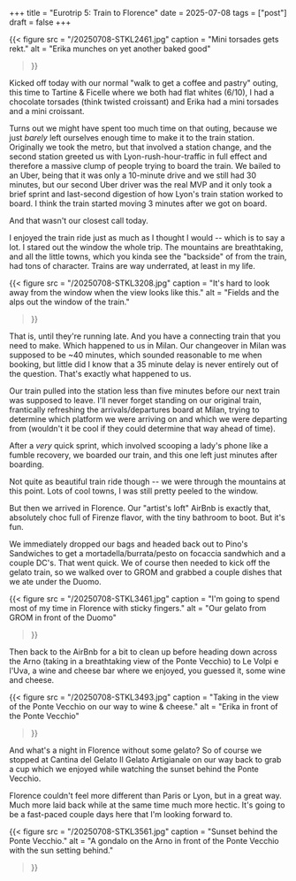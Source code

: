 +++
title = "Eurotrip 5: Train to Florence"
date = 2025-07-08
tags = ["post"]
draft = false
+++

{{< 
    figure src = "/20250708-STKL2461.jpg" 
    caption = "Mini torsades gets rekt." 
    alt = "Erika munches on yet another baked good"
>}}

Kicked off today with our normal "walk to get a coffee and pastry" outing, this time to Tartine & Ficelle where we both had flat whites (6/10), I had a chocolate torsades (think twisted croissant) and Erika had a mini torsades and a mini croissant. 

Turns out we might have spent too much time on that outing, because we just *barely* left ourselves enough time to make it to the train station. Originally we took the metro, but that involved a station change, and the second station greeted us with Lyon-rush-hour-traffic in full effect and therefore a massive clump of people trying to board the train. We bailed to an Uber, being that it was only a 10-minute drive and we still had 30 minutes, but our second Uber driver was the real MVP and it only took a brief sprint and last-second digestion of how Lyon's train station worked to board. I think the train started moving 3 minutes after we got on board. 

And that wasn't our closest call today. 

I enjoyed the train ride just as much as I thought I would -- which is to say a lot. I stared out the window the whole trip. The mountains are breathtaking, and all the little towns, which you kinda see the "backside" of from the train, had tons of character. Trains are way underrated, at least in my life. 

{{< 
    figure src = "/20250708-STKL3208.jpg" 
    caption = "It's hard to look away from the window when the view looks like this." 
    alt = "Fields and the alps out the window of the train."
>}}

That is, until they're running late. And you have a connecting train that you need to make. Which happened to us in Milan. Our changeover in Milan was supposed to be ~40 minutes, which sounded reasonable to me when booking, but little did I know that a 35 minute delay is never entirely out of the question. That's exactly what happened to us.

Our train pulled into the station less than five minutes before our next train was supposed to leave. I'll never forget standing on our original train, frantically refreshing the arrivals/departures board at Milan, trying to determine which platform we were arriving on and which we were departing from (wouldn't it be cool if they could determine that way ahead of time). 

After a *very* quick sprint, which involved scooping a lady's phone like a fumble recovery, we boarded our train, and this one left just minutes after boarding. 

Not quite as beautiful train ride though -- we were through the mountains at this point. Lots of cool towns, I was still pretty peeled to the window. 

But then we arrived in Florence. Our "artist's loft" AirBnb is exactly that, absolutely choc full of Firenze flavor, with the tiny bathroom to boot. But it's fun. 

We immediately dropped our bags and headed back out to Pino's Sandwiches to get a mortadella/burrata/pesto on focaccia sandwhich and a couple DC's. That went quick. We of course then needed to kick off the gelato train, so we walked over to GROM and grabbed a couple dishes that we ate under the Duomo. 

{{< 
    figure src = "/20250708-STKL3461.jpg" 
    caption = "I'm going to spend most of my time in Florence with sticky fingers." 
    alt = "Our gelato from GROM in front of the Duomo"
>}}

Then back to the AirBnb for a bit to clean up before heading down across the Arno (taking in a breathtaking view of the Ponte Vecchio) to Le Volpi e l'Uva, a wine and cheese bar where we enjoyed, you guessed it, some wine and cheese. 

{{< 
    figure src = "/20250708-STKL3493.jpg" 
    caption = "Taking in the view of the Ponte Vecchio on our way to wine & cheese." 
    alt = "Erika in front of the Ponte Vecchio"
>}}

And what's a night in Florence without some gelato? So of course we stopped at Cantina del Gelato Il Gelato Artigianale on our way back to grab a cup which we enjoyed while watching the sunset behind the Ponte Vecchio. 

Florence couldn't feel more different than Paris or Lyon, but in a great way. Much more laid back while at the same time much more hectic. It's going to be a fast-paced couple days here that I'm looking forward to. 

{{< 
    figure src = "/20250708-STKL3561.jpg" 
    caption = "Sunset behind the Ponte Vecchio." 
    alt = "A gondalo on the Arno in front of the Ponte Vecchio with the sun setting behind."
>}}